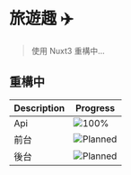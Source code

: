 # **旅遊趣 ✈️**

> 使用 Nuxt3 重構中...

## 重構中

| Description | Progress                                                            |
| ----------- | ------------------------------------------------------------------- |
| Api         | ![100%](https://progress-bar.dev/100/?title=done&color=555555)      |
| 前台        | ![Planned](https://progress-bar.dev/20/?title=planned&color=b8860b) |
| 後台        | ![Planned](https://progress-bar.dev/0/?title=planned&color=b8860b)  |
